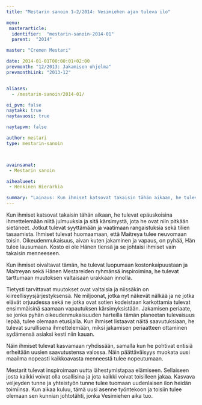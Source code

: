 ```yaml
---
title: "Mestarin sanoin 1–2/2014: Vesimiehen ajan tuleva ilo"

menu:
 masterarticle:
  identifier:  "mestarin-sanoin-2014-01"
  parent:  "2014"

master: "Cremen Mestari"

date: 2014-01-01T00:00:01+02:00
prevmonth: "12/2013: Jakamisen ohjelma"
prevmonthLink: "2013-12"


aliases:
  - /mestarin-sanoin/2014-01/

ei_pvm: false
naytakk: true
naytavuosi: true

naytapvm: false

author: mestari
type: mestarin-sanoin



avainsanat:
 - Mestarin sanoin

aihealueet:
 - Henkinen Hierarkia

summary: "Lainaus: Kun ihmiset katsovat takaisin tähän aikaan, he tulevat epäuskoisina ihmettelemään niitä julmuuksia ja sitä kärsimystä, jota he ovat niin pitkään sietäneet."
---
```

<p>Kun ihmiset katsovat takaisin tähän aikaan, he tulevat epäuskoisina ihmettelemään niitä julmuuksia ja sitä kärsimystä, jota he ovat niin pitkään sietäneet. Jotkut tulevat syyttämään ja vaatimaan rangaistuksia sekä tilien tasaamista. Ihmiset tulevat huomaamaan, että Maitreya tulee neuvomaan toisin. Oikeudenmukaisuus, aivan kuten jakaminen ja vapaus, on pyhää, Hän tulee lausumaan. Kosto ei ole Hänen tiensä ja se johtaisi ihmiset vain takaisin menneeseen.</p>
<p>Kun ihmiset oivaltavat tämän, he tulevat luopumaan kostonkaipuustaan ja Maitreyan sekä Hänen Mestareiden ryhmänsä inspiroimina, he tulevat tarttumaan muutoksen valtaisaan urakkaan innolla.</p>
<p>Tietysti tarvittavat muutokset ovat valtaisia ja niissäkin on kiireellisyysjärjestyksensä. Ne miljoonat, jotka nyt näkevät nälkää ja ne jotka elävät orjuudessa sekä ne jotka ovat sotien kodeistaan karkottamia tulevat ensimmäisinä saamaan vapautuksen kärsimyksistään. Jakamisen periaate, se jonka pyhän oikeudenmukaisuuden harteilla tämän planeetan tulevaisuus lepää, tulee olemaan etusijalla. Kun ihmiset listaavat näitä saavutuksiaan, he tulevat surullisena ihmettelemään, miksi jakamisen periaatteen ottaminen sydämensä asiaksi kesti niin kauan.</p>
<p>Näin ihmiset tulevat kasvamaan ryhdissään, samalla kun he pohtivat entisiä erheitään uusien saavutustensa valossa. Näin päättäväisyys muokata uusi maailma nopeasti kaikkoavasta menneestä tulee nopeutumaan.</p>
<p>Mestarit tulevat inspiroimaan uutta lähestymistapaa elämiseen. Sellaiseen josta kaikki voivat olla osallisina ja jota kaikki voivat toisilleen jakaa. Kasvava veljeyden tunne ja yhteistyön tunne tulee tuomaan uudenlaisen ilon heidän toimiinsa. Kun aikaa kuluu, tämä uusi asenne työntekoon ja toisiin tulee olemaan sen kunnian johtotähti, jonka Vesimiehen aika tuo.</p>